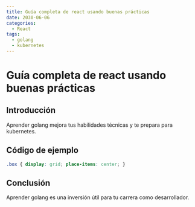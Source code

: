 ```yaml
---
title: Guía completa de react usando buenas prácticas
date: 2030-06-06
categories:
  - React
tags:
  - golang
  - kubernetes
---
```


# Guía completa de react usando buenas prácticas

## Introducción

Aprender golang mejora tus habilidades técnicas y te prepara para kubernetes.

## Código de ejemplo

```css
.box { display: grid; place-items: center; }
```

## Conclusión

Aprender golang es una inversión útil para tu carrera como desarrollador.